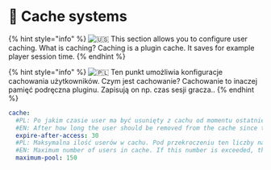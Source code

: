 # 📂 Cache systems

{% hint style="info" %}
![🇺🇸](https://twemoji.maxcdn.com/2/svg/1f1fa-1f1f8.svg) This section allows you to configure user caching. What is caching? Caching is a plugin cache. It saves for example player session time.
{% endhint %}

{% hint style="info" %}
![🇵🇱](https://twemoji.maxcdn.com/2/svg/1f1f5-1f1f1.svg) Ten punkt umożliwia konfiguracje cachowania użytkowników. Czym jest cachowanie? Cachowanie to inaczej pamięć podręczna pluginu. Zapisują on np. czas sesji gracza..
{% endhint %}

```yaml
cache:
  #PL: Po jakim czasie user ma być usunięty z cachu od momentu ostatniego użycia go. Czas podany w minutach.
  #EN: After how long the user should be removed from the cache since the last time he used it. Time in minutes.
  expire-after-access: 30
  #PL: Maksymalna ilość userów w cachu. Pod przekroczeniu ten liczby nadpisują się za starszych.
  #EN: Maximum number of users in cache. If this number is exceeded, the older users are overwritten.
  maximum-pool: 150
```
